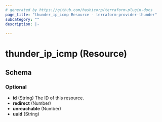 ```yaml
---
# generated by https://github.com/hashicorp/terraform-plugin-docs
page_title: "thunder_ip_icmp Resource - terraform-provider-thunder"
subcategory: ""
description: |-
  
---
```


# thunder_ip_icmp (Resource)





<!-- schema generated by tfplugindocs -->
## Schema

### Optional

- **id** (String) The ID of this resource.
- **redirect** (Number)
- **unreachable** (Number)
- **uuid** (String)


